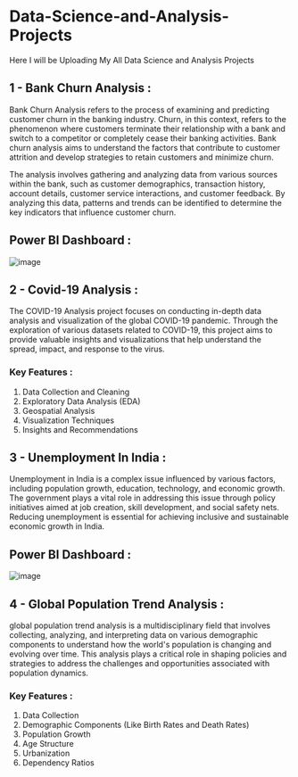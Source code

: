 # Data-Science-and-Analysis-Projects

Here I will be Uploading My All Data Science and Analysis Projects


## 1 - Bank Churn Analysis :
Bank Churn Analysis refers to the process of examining and predicting customer churn in the banking industry. Churn, in this context, refers to the phenomenon where customers terminate their relationship with a bank and switch to a competitor or completely cease their banking activities. Bank churn analysis aims to understand the factors that contribute to customer attrition and develop strategies to retain customers and minimize churn.

The analysis involves gathering and analyzing data from various sources within the bank, such as customer demographics, transaction history, account details, customer service interactions, and customer feedback. By analyzing this data, patterns and trends can be identified to determine the key indicators that influence customer churn.

## Power BI Dashboard : 
![image](https://github.com/Akshar106/Data-Science-and-Analysis-Projects/assets/109402115/a9764b86-ba6f-4118-82eb-823ae71c5161)

## 2 - Covid-19 Analysis : 
The COVID-19 Analysis project focuses on conducting in-depth data analysis and visualization of the global COVID-19 pandemic. Through the exploration of various datasets related to COVID-19, this project aims to provide valuable insights and visualizations that help understand the spread, impact, and response to the virus.

### Key Features : 
1. Data Collection and Cleaning
2. Exploratory Data Analysis (EDA)
3. Geospatial Analysis
4. Visualization Techniques
5. Insights and Recommendations

## 3 - Unemployment In India : 
Unemployment in India is a complex issue influenced by various factors, including population growth, education, technology, and economic growth. The government plays a vital role in addressing this issue through policy initiatives aimed at job creation, skill development, and social safety nets. Reducing unemployment is essential for achieving inclusive and sustainable economic growth in India.

## Power BI Dashboard : 
![image](https://github.com/Akshar106/Data-Science-and-Analysis-Projects/assets/109402115/4f784751-5d12-4977-bfdb-65d0495f15d0)

## 4 - Global Population Trend Analysis : 
global population trend analysis is a multidisciplinary field that involves collecting, analyzing, and interpreting data on various demographic components to understand how the world's population is changing and evolving over time. This analysis plays a critical role in shaping policies and strategies to address the challenges and opportunities associated with population dynamics.

### Key Features : 
1. Data Collection
2. Demographic Components (Like Birth Rates and Death Rates)
3. Population Growth
4. Age Structure
5. Urbanization
6. Dependency Ratios

